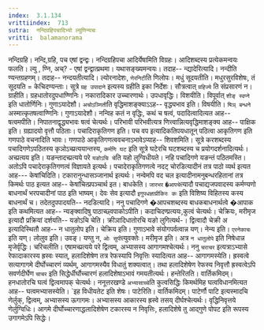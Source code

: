 ```yaml
---
index:  3.1.134
vrittiindex:  713
sutra:  नन्दिग्रहिपचादिभ्यो ल्युणिन्यचः
vritti:  balamanorama 
---
```


नन्दिग्रहि। नन्दि,ग्रहि, पच एषां द्वन्द्वः। नन्दिग्रहिपचा आदिर्येषामिति विग्रहः। आदिशब्दस्य प्रत्येकमन्वयः फलति। ल्यु , ण्नि, अच्? - एषां द्वन्द्वात्प्रथमा। यथासङ्ख्यमन्वयः। तदाह-- न्द्यादेरित्यादि। नन्दीति ण्यन्तग्रहणम्। तदाह-- नन्दयतीत्यादि। ल्योरनादेशः, `णेरनिटी`ति णिलोपः। मधुं सूदयतीति। मधुरसुरविशेषः, तं सूदयति = केचिदण्यन्ताः। सूत्रे `ग्रह उपादाने` इत्यस्य ग्रहीति इका निर्देशः। सौत्रत्वात् `ग्रहिज्ये` ति संप्रसारणं न। ग्राहीति। ग्रहधातोरदुपधाण्णिनिः। नकारादिकार उच्चारणार्थः। उपधावृद्धिः। विशयीति। विपूर्वात् `शीङ् स्वप्ने` इति धातोर्णिनिः। गुणाऽयादेशौ। `अचोऽञ्णिती`ति वृद्धिमाशङ्क्याऽऽह-- वृद्ध्यभाव इति। विषयीति। `षिञ् बन्धने` अस्मात्कृतषत्वाण्णिनिः। गुणाऽयादेशौ। नन्विह कतं न वृद्धिः, कथं च षत्वं, पदादित्वादित्यत आह-- षत्वमपीति। निपातनाद्वृद्ध्यभावः षत्वं चेत्यर्थः। परिभावी परिभवीत्यत्र णित्त्वान्नित्यवृद्धिमाशङ्क्य आह-- पाक्षिक इति। ग्रह्यादयो वृत्तौ पठिताः। पचादिराकृतिगण इति। पच वप इत्यादिकतिपयधातून् पठित्वा आकृतिगण इति गणपाठे वचनादिति भावः। गणपाठे आकृतिगणत्ववचनाऽभावेऽप्याह-- शिवशमिति। सूत्रे करशब्दस्य पचादिगणेऽपठितस्य कृञोऽच्प्रत्ययान्तस्य, `कर्मणि घट` इति सूत्रे घटेरचि घटशब्दस्य च प्रयोगदर्शनादित्यर्थः। अच्प्रत्यय इति। यङन्तादच्प्रत्यये परे `यङोऽचि चे`ति यहो लुग्विधीयते। नहि पचादिगणे यङन्तं पठितमस्ति। अतोऽपि पचादेराकृतिगणत्वं विज्ञायते इत्यर्थः। पचादेराकृतिगणत्वे नदट् चोरडित्यादीनं तत्र पाठो व्यर्थ इत्यत आह--- केषांचिदिति। टकारानुन्धासञ्जानार्थ इत्यर्थः। नन्वेमपि वद चल इत्यादीनामनुबन्धरहितानां तत्र किमर्थः पाठ इत्यत आह-- केषांचित्प्रपञ्चार्थ इत। बाधकेति। `जारभर` `�आपचे`त्यादौ पचाद्यजपवादस्य कर्मण्यणो बाधनार्थं भरपचादीनां पाठ इति भाष्यम्। देवः सेव इत्यादौ `इगुपधज्ञाप्रीकिरः कः` इति विशिष्य विहितस्य कस्य बाधनार्थं च। तदेतदुपपादयति-- नदडित्यादि। ननु पचादिगणे �आपचशब्दस्य बाधकबाधनार्थत्वे �आपाक इति कथमित्यत आह-- न्यङ्क्वादिषु पाठाच्छ्वपाकोऽपीति। कदाचिदण्प्रत्ययः,कुत्वं चेत्यर्थः। चेक्रियः, मरीमृज इत्यादौ प्रक्रियां दर्शयति-- यङोऽचि चेति। क्रीञादिधातोरचि यङो लुगित्यर्थ-। द्वित्वादौ चेक्री अ इत्यादिस्थितौ आह-- न धातुलोप इति। चेक्रिय इति। गुणाऽभावे संयोगपर्वत्वान्न यण्। नेन्य इति। `एरनेकाचः` इति यण्। लोलुव इति। उवङ्। यण्तु न, `ओः सुपी`त्युवक्तेः। मरीमृज इति। अत्र `न धातुलोपे` इति निषेधान्न मृजेर्वृद्धिः। चरिचलीति। एषामच्प्रत्यये परे द्वित्वम्, अभ्यासस्य आगागमश्चेत्यर्थः। ननु `चराचर` इत्यत्राऽभ्यासे रेफादाकारस्य ह्रस्वः स्यात्, हलादिशेषेण तत्र रेफस्यापि निवृत्तिः स्यादित्यत आह-- आगागमस्येति। ह्रस्वत्वे सत्यागागमे दीर्घोच्चारणं व्यर्थम्, आगागमस्यैव विधातुं शक्यत्वात्। तथा हलादिशेषेण रेफस्य निवृत्तौ ह्रस्वत्वेऽपि सवर्णदीर्घेण `चाचर` इति सिद्धेर्धीर्घोच्चारणं हलादिशेषाऽभावं गमयतीत्यर्थः। हन्तेरितति। वार्तिकमिदम्। हनधातोरचि घत्वं द्वित्वमापक् चेत्यर्थः। ननूत्तरखण्डे `अभ्यासाच्चे`ति कुत्वसिद्धिः किमर्थमिह घत्वविधानमित्यत आह-- घत्वमभ्यासस्येति। `इह विधीयतेट इति शेषः। पाटेरिति। वार्तिकमिदम्। पाटेर्णौ पाटि इत्यस्मादचि णेर्लुक्, द्वित्वम्, अभ्यासस्य ऊगागमः। अभ्यासस्य आकारस्य ह्रस्वे तसय् दीर्घश्चेत्यर्थः। वृद्धिनिवृत्तये णेर्लुग्विधिः। आगमे दीर्घोच्चारणाद्धलादिशेषेण टकारस्य न निवृत्तिः, हलादिशेषे तु आद्गुणे पोपट इति रूपस्य उगागमेऽपि सिद्धेः।

